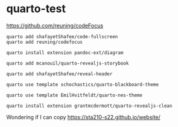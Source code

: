 # quarto-test

https://github.com/reuning/codeFocus

```shell
quarto add shafayetShafee/code-fullscreen   
quarto add reuning/codefocus

quarto install extension pandoc-ext/diagram

quarto add mcanouil/quarto-revealjs-storybook

quarto add shafayetShafee/reveal-header

quarto use template schochastics/quarto-blackboard-theme

quarto use template EmilHvitfeldt/quarto-nes-theme

quarto install extension grantmcdermott/quarto-revealjs-clean

```

Wondering if I can copy https://sta210-s22.github.io/website/
